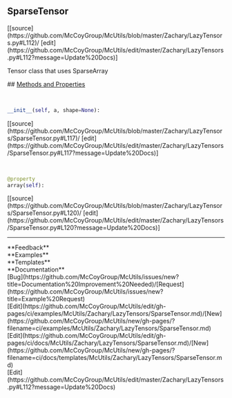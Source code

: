 ## <a id="McUtils.Zachary.LazyTensors.SparseTensor">SparseTensor</a> 

<div class="docs-source-link" markdown="1">
[[source](https://github.com/McCoyGroup/McUtils/blob/master/Zachary/LazyTensors.py#L112)/
[edit](https://github.com/McCoyGroup/McUtils/edit/master/Zachary/LazyTensors.py#L112?message=Update%20Docs)]
</div>

Tensor class that uses SparseArray







<div class="collapsible-section">
 <div class="collapsible-section collapsible-section-header" markdown="1">
## <a class="collapse-link" data-toggle="collapse" href="#methods" markdown="1"> Methods and Properties</a> <a class="float-right" data-toggle="collapse" href="#methods"><i class="fa fa-chevron-down"></i></a>
 </div>
 <div class="collapsible-section collapsible-section-body collapse show" id="methods" markdown="1">
 
<a id="McUtils.Zachary.LazyTensors.SparseTensor.__init__" class="docs-object-method">&nbsp;</a> 
```python
__init__(self, a, shape=None): 
```
<div class="docs-source-link" markdown="1">
[[source](https://github.com/McCoyGroup/McUtils/blob/master/Zachary/LazyTensors/SparseTensor.py#L117)/
[edit](https://github.com/McCoyGroup/McUtils/edit/master/Zachary/LazyTensors/SparseTensor.py#L117?message=Update%20Docs)]
</div>


<a id="McUtils.Zachary.LazyTensors.SparseTensor.array" class="docs-object-method">&nbsp;</a> 
```python
@property
array(self): 
```
<div class="docs-source-link" markdown="1">
[[source](https://github.com/McCoyGroup/McUtils/blob/master/Zachary/LazyTensors/SparseTensor.py#L120)/
[edit](https://github.com/McCoyGroup/McUtils/edit/master/Zachary/LazyTensors/SparseTensor.py#L120?message=Update%20Docs)]
</div>
 </div>
</div>












---


<div markdown="1" class="text-secondary">
<div class="container">
  <div class="row">
   <div class="col" markdown="1">
**Feedback**   
</div>
   <div class="col" markdown="1">
**Examples**   
</div>
   <div class="col" markdown="1">
**Templates**   
</div>
   <div class="col" markdown="1">
**Documentation**   
</div>
   <div class="col" markdown="1">
   
</div>
   <div class="col" markdown="1">
   
</div>
   <div class="col" markdown="1">
   
</div>
</div>
  <div class="row">
   <div class="col" markdown="1">
[Bug](https://github.com/McCoyGroup/McUtils/issues/new?title=Documentation%20Improvement%20Needed)/[Request](https://github.com/McCoyGroup/McUtils/issues/new?title=Example%20Request)   
</div>
   <div class="col" markdown="1">
[Edit](https://github.com/McCoyGroup/McUtils/edit/gh-pages/ci/examples/McUtils/Zachary/LazyTensors/SparseTensor.md)/[New](https://github.com/McCoyGroup/McUtils/new/gh-pages/?filename=ci/examples/McUtils/Zachary/LazyTensors/SparseTensor.md)   
</div>
   <div class="col" markdown="1">
[Edit](https://github.com/McCoyGroup/McUtils/edit/gh-pages/ci/docs/McUtils/Zachary/LazyTensors/SparseTensor.md)/[New](https://github.com/McCoyGroup/McUtils/new/gh-pages/?filename=ci/docs/templates/McUtils/Zachary/LazyTensors/SparseTensor.md)   
</div>
   <div class="col" markdown="1">
[Edit](https://github.com/McCoyGroup/McUtils/edit/master/Zachary/LazyTensors.py#L112?message=Update%20Docs)   
</div>
   <div class="col" markdown="1">
   
</div>
   <div class="col" markdown="1">
   
</div>
   <div class="col" markdown="1">
   
</div>
</div>
</div>
</div>